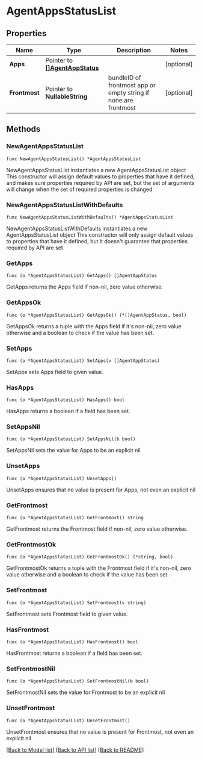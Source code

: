 # AgentAppsStatusList

## Properties

Name | Type | Description | Notes
------------ | ------------- | ------------- | -------------
**Apps** | Pointer to [**[]AgentAppStatus**](AgentAppStatus.md) |  | [optional] 
**Frontmost** | Pointer to **NullableString** | bundleID of frontmost app or empty string if none are frontmost | [optional] 

## Methods

### NewAgentAppsStatusList

`func NewAgentAppsStatusList() *AgentAppsStatusList`

NewAgentAppsStatusList instantiates a new AgentAppsStatusList object
This constructor will assign default values to properties that have it defined,
and makes sure properties required by API are set, but the set of arguments
will change when the set of required properties is changed

### NewAgentAppsStatusListWithDefaults

`func NewAgentAppsStatusListWithDefaults() *AgentAppsStatusList`

NewAgentAppsStatusListWithDefaults instantiates a new AgentAppsStatusList object
This constructor will only assign default values to properties that have it defined,
but it doesn't guarantee that properties required by API are set

### GetApps

`func (o *AgentAppsStatusList) GetApps() []AgentAppStatus`

GetApps returns the Apps field if non-nil, zero value otherwise.

### GetAppsOk

`func (o *AgentAppsStatusList) GetAppsOk() (*[]AgentAppStatus, bool)`

GetAppsOk returns a tuple with the Apps field if it's non-nil, zero value otherwise
and a boolean to check if the value has been set.

### SetApps

`func (o *AgentAppsStatusList) SetApps(v []AgentAppStatus)`

SetApps sets Apps field to given value.

### HasApps

`func (o *AgentAppsStatusList) HasApps() bool`

HasApps returns a boolean if a field has been set.

### SetAppsNil

`func (o *AgentAppsStatusList) SetAppsNil(b bool)`

 SetAppsNil sets the value for Apps to be an explicit nil

### UnsetApps
`func (o *AgentAppsStatusList) UnsetApps()`

UnsetApps ensures that no value is present for Apps, not even an explicit nil
### GetFrontmost

`func (o *AgentAppsStatusList) GetFrontmost() string`

GetFrontmost returns the Frontmost field if non-nil, zero value otherwise.

### GetFrontmostOk

`func (o *AgentAppsStatusList) GetFrontmostOk() (*string, bool)`

GetFrontmostOk returns a tuple with the Frontmost field if it's non-nil, zero value otherwise
and a boolean to check if the value has been set.

### SetFrontmost

`func (o *AgentAppsStatusList) SetFrontmost(v string)`

SetFrontmost sets Frontmost field to given value.

### HasFrontmost

`func (o *AgentAppsStatusList) HasFrontmost() bool`

HasFrontmost returns a boolean if a field has been set.

### SetFrontmostNil

`func (o *AgentAppsStatusList) SetFrontmostNil(b bool)`

 SetFrontmostNil sets the value for Frontmost to be an explicit nil

### UnsetFrontmost
`func (o *AgentAppsStatusList) UnsetFrontmost()`

UnsetFrontmost ensures that no value is present for Frontmost, not even an explicit nil

[[Back to Model list]](../README.md#documentation-for-models) [[Back to API list]](../README.md#documentation-for-api-endpoints) [[Back to README]](../README.md)


